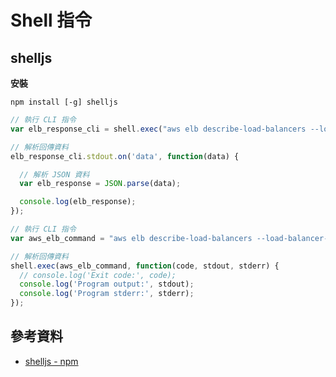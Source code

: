 # Shell 指令

## shelljs

**安裝**

```shell
npm install [-g] shelljs
```

```javascript
// 執行 CLI 指令
var elb_response_cli = shell.exec("aws elb describe-load-balancers --load-balancer-names "+AWS_ELB, {async:true});

// 解析回傳資料
elb_response_cli.stdout.on('data', function(data) {

  // 解析 JSON 資料
  var elb_response = JSON.parse(data);

  console.log(elb_response);
});
```

```javascript
// 執行 CLI 指令
var aws_elb_command = "aws elb describe-load-balancers --load-balancer-names "+AWS_ELB;

// 解析回傳資料
shell.exec(aws_elb_command, function(code, stdout, stderr) {
  // console.log('Exit code:', code);
  console.log('Program output:', stdout);
  console.log('Program stderr:', stderr);
});
```

## 參考資料
* [shelljs - npm](https://www.npmjs.com/package/shelljs)
